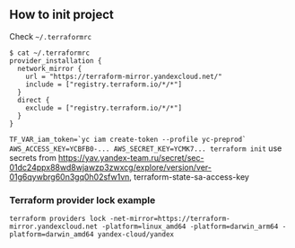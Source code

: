 ## How to init project

Check ```~/.terraformrc```
```
$ cat ~/.terraformrc
provider_installation {
  network_mirror {
    url = "https://terraform-mirror.yandexcloud.net/"
    include = ["registry.terraform.io/*/*"]
  }
  direct {
    exclude = ["registry.terraform.io/*/*"]
  }
}
```

```TF_VAR_iam_token=`yc iam create-token --profile yc-preprod` AWS_ACCESS_KEY=YCBFB0-... AWS_SECRET_KEY=YCMK7... terraform init```
use secrets from https://yav.yandex-team.ru/secret/sec-01dc24ppx88wd8wjawzp3zwxcg/explore/version/ver-01g6qywbrg60n3gq0h02sfw1vn, terraform-state-sa-access-key

### Terraform provider lock example
```terraform providers lock -net-mirror=https://terraform-mirror.yandexcloud.net -platform=linux_amd64 -platform=darwin_arm64 -platform=darwin_amd64 yandex-cloud/yandex```
